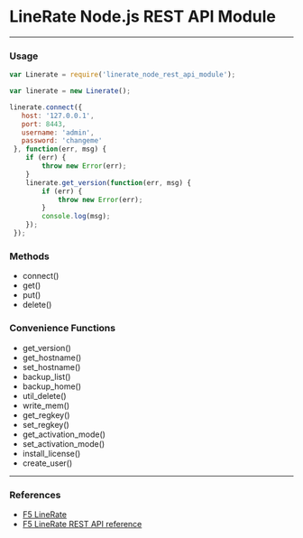 # LineRate Node.js REST API Module

---

### Usage

```js
var Linerate = require('linerate_node_rest_api_module');

var linerate = new Linerate();

linerate.connect({
   host: '127.0.0.1',
   port: 8443,
   username: 'admin',
   password: 'changeme'
 }, function(err, msg) {
 	if (err) {
 		throw new Error(err);
 	}
 	linerate.get_version(function(err, msg) {
 		if (err) {
 			throw new Error(err);
 		}
 		console.log(msg);
 	});
 });
```

### Methods

* connect()
* get()
* put()
* delete()

### Convenience Functions

* get_version()
* get_hostname()
* set_hostname()
* backup_list()
* backup_home()
* util_delete()
* write_mem()
* get_regkey()
* set_regkey()
* get_activation_mode()
* set_activation_mode()
* install_license()
* create_user()

---

### References
* [F5 LineRate](https://linerate.f5.com/)
* [F5 LineRate REST API reference](https://docs.lineratesystems.com/087Release_2.6/250REST_API_Reference_Guide)
